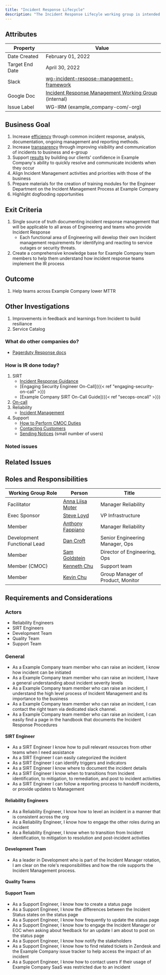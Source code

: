 ```yaml
---
title: "Incident Response Lifecycle"
description: "The Incident Response Lifecyle working group is intended to document a shared incident response protocol and knowledgebase."
---
```


## Attributes

| Property     | Value |
|--------------|-------|
| Date Created | February 01, 2022 |
| Target End Date   | April  30, 2022 |
| Slack        | [wg-incident-respose-management-framework](https://example_company.slack.com/archives/C02UMD8S8NM) |
| Google Doc   | [Incident Response Management Working Group](https://docs.google.com/document/d/1SwbD-Vbt813DUtS5VaXWI7p80yE5rqyNBwJFwmVT_Ko/edit#) (internal) |
| Issue Label | WG-IRM (example_company-com/-org) |

## Business Goal

1. Increase [efficiency](/handbook/values/#efficiency) through common incident response, analysis, documentation, ongoing management and reporting methods.
1. Increase [transparency](/handbook/values/#transparency) through improving visibility and communication of incidents to business and e-group
1. Support [results](/handbook/values/#results) by building our clients' confidence in Example Company's ability to quickly resolve and communicate incidents when they occur
1. Align Incident Management activities and priorities with those of the business
1. Prepare materials for the creation of training modules for the Engineer Department on the Incident Management Process at Example Company
1. Highlight dogfooding opportunities

## Exit Criteria

1. Single source of truth documenting incident response management that will be applicable to all areas of Engineering and teams who provide Incident Response
   - Each functional area of Engineering will develop their own Incident management requirements for identifying and reacting to service outages or security threats.
1. Create a comprehensive knowledge base for Example Company team members to help them understand how incident response teams implement the IR process

## Outcome

1. Help teams across Example Company lower MTTR

## Other Investigations

1. Improvements in feedback and learnings from Incident to build resiliance
1. Service Catalog

### What do other companies do?

- [Pagerduty Response docs](https://response.pagerduty.com/)

### How is IR done today?

1. SIRT
   - [Incident Response Guidance](/handbook/security/product-security/vulnerability-management/incident-response-guidance.html)
   - [Engaging Security Engineer On-Call]({{< ref "engaging-security-on-call" >}})
   - [Example Company SIRT On-Call Guide]({{< ref "secops-oncall" >}})
1. [On-call](/handbook/engineering/on-call/)
1. Reliability
   - [Incident Management](/handbook/engineering/infrastructure/incident-management/)
1. Support
   - [How to Perform CMOC Duties](/handbook/support/workflows/cmoc_workflows/)
   - [Contacting Customers](/handbook/support/internal-support/#contacting-customers-via-tickets)
   - [Sending Notices](/handbook/support/workflows/sending_notices/) (small number of users)

### Noted issues

## Related Issues

## Roles and Responsibilities

| Working Group Role  | Person           | Title                                  |
|---------------------|------------------|----------------------------------------|
| Facilitator         | [Anna Liisa Moter](@amoter)| Manager Reliability|
| Exec Sponsor        | [Steve Loyd](@sloyd)      | VP Infrastructure                          |
| Member              | [Anthony Fappiano](@afappiano)          | Manager Reliability                   |
| Development Functional Lead | [Dan Croft](@dcroft) | Senior Engineering Manager, Ops |
| Member              | [Sam Goldstein](@sgoldstein) | Director of Engineering, Ops |
| Member (CMOC)       | [Kenneth Chu](@kenneth) | Support team  |
| Member              | [Kevin Chu](@kbychu)    | Group Manager of Product, Monitor |

## Requirements and Considerations

### Actors

- Reliability Engineers
- SIRT Engineers
- Development Team
- Quality Team
- Support Team

### General

- As a Example Company team member who can raise an incident, I know how incident can be initiated
- As a Example Company team member who can raise an incident, I have a general understanding  about incident severity levels
- As a Example Company team member who can raise an incident, I understand the high level process of Incident Management and its importance to the business
- As a Example Company team member who can raise an incident, I can contact the right team via dedicated slack channel.
- As a Example Company team member who can raise an incident, I can easily find a page in the handbook that documents the Incident Response Procedures

#### SIRT Engineer

- As a SIRT Engineer I know how to pull relevant resources from other teams  when I need assistance
- As a SIRT Engineer I can easily categorized the incident
- As a SIRT Engineer I can identify triggers and indicators
- As a SIRT Engineer I know where to document the incident details
- As a SIRT Engineer I know when to transitions from Incident identification, to mitigation, to remediation, and post to incident activities
- As a SIRT Engineer I can follow a reporting process to handoff incidents, or provide updates to Management

#### Reliability Engineers

- As a Reliability Engineer, I know how to level an incident in a manner that is consistent across the org
- As a Reliability Engineer, I know how to engage the other roles during an incident
- As a Reliability Engineer, I know when to transition from Incident identification, to mitigation to resolution and post-incident activities

#### Development Team

- As a leader in Development who is part of the Incident Manager rotation, I am clear on the role's responsibilities and how the role supports the Incident Management process.

#### Quality Teams

#### Support Team

- As a Support Engineer, I know how to create a status page
- As a Support Engineer, I know the differences between the Incident Status states on the status page
- As a Support Engineer, I know how frequently to update the status page
- As a Support Engineer, I know how to engage the Incident Manager or EOC when asking about feedback for an update I am about to post on the status page
- As a Support Engineer, I know how notify the stakeholders
- As a Support Engineer, I know how to find related tickets in Zendesk and the Example Company issue tracker to help access the impact of an incident
- As a Support Engineer, I know how to contact users if their usage of Example Company SaaS was restricted due to an incident
